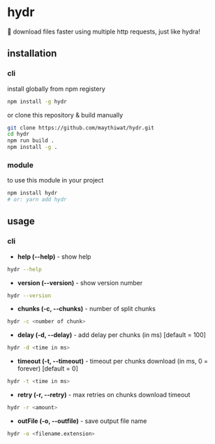 # hydr 
🐲 download files faster using multiple http requests, just like hydra!

## installation
### cli
install globally from npm registery
```bash
npm install -g hydr
```
or clone this repository & build manually
```bash
git clone https://github.com/maythiwat/hydr.git
cd hydr
npm run build .
npm install -g . 
```

### module
to use this module in your project
```bash
npm install hydr
# or: yarn add hydr
```

## usage
### cli
- **help (--help)** - show help
```bash
hydr --help
```
- **version (--version)** - show version number
```bash
hydr --version
```
- **chunks (-c, --chunks)** - number of split chunks
```bash
hydr -c <number of chunk>
```
- **delay (-d, --delay)** - add delay per chunks (in ms) [default = 100]
```bash
hydr -d <time in ms>
```
- **timeout (-t, --timeout)** - timeout per chunks download (in ms, 0 = forever) [default = 0]
```bash
hydr -t <time in ms>
```
- **retry (-r, --retry)** - max retries on chunks download timeout 
```bash
hydr -r <amount>
```
- **outFile (-o, --outfile)** - save output file name
```bash
hydr -o <filename.extension>
```
